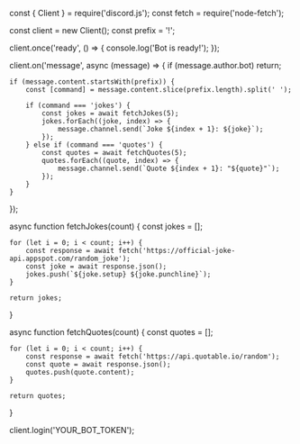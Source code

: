 const { Client } = require('discord.js');
const fetch = require('node-fetch');

const client = new Client();
const prefix = '!';

client.once('ready', () => {
    console.log('Bot is ready!');
});

client.on('message', async (message) => {
    if (message.author.bot) return;

    if (message.content.startsWith(prefix)) {
        const [command] = message.content.slice(prefix.length).split(' ');

        if (command === 'jokes') {
            const jokes = await fetchJokes(5);
            jokes.forEach((joke, index) => {
                message.channel.send(`Joke ${index + 1}: ${joke}`);
            });
        } else if (command === 'quotes') {
            const quotes = await fetchQuotes(5);
            quotes.forEach((quote, index) => {
                message.channel.send(`Quote ${index + 1}: "${quote}"`);
            });
        }
    }
});

async function fetchJokes(count) {
    const jokes = [];

    for (let i = 0; i < count; i++) {
        const response = await fetch('https://official-joke-api.appspot.com/random_joke');
        const joke = await response.json();
        jokes.push(`${joke.setup} ${joke.punchline}`);
    }

    return jokes;
}

async function fetchQuotes(count) {
    const quotes = [];

    for (let i = 0; i < count; i++) {
        const response = await fetch('https://api.quotable.io/random');
        const quote = await response.json();
        quotes.push(quote.content);
    }

    return quotes;
}


client.login('YOUR_BOT_TOKEN');
